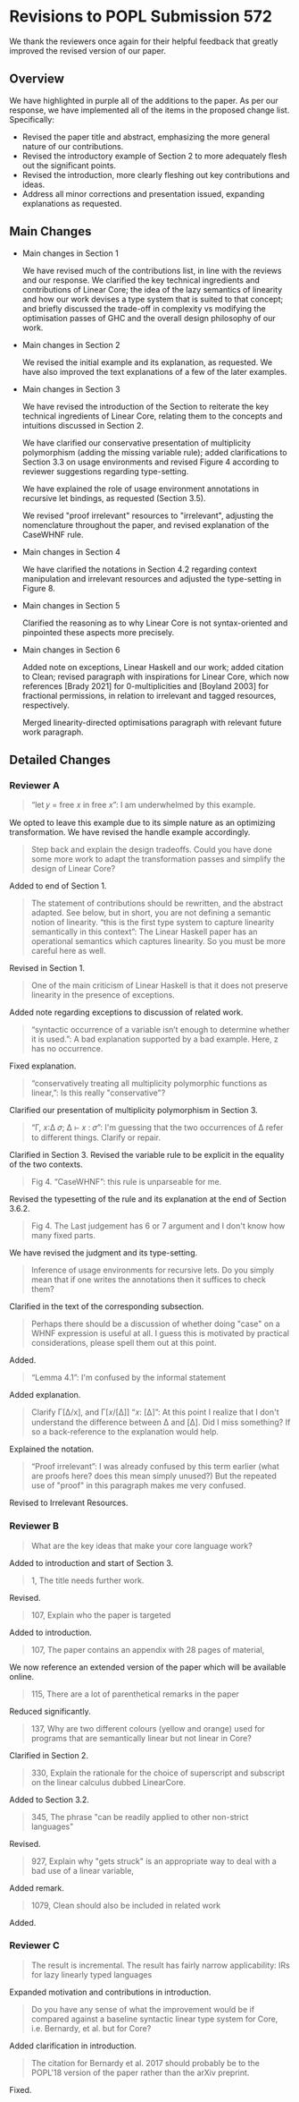 # Revisions to POPL Submission 572



We thank the reviewers once again for their helpful feedback that
greatly improved the revised version of our paper.

## Overview

We have highlighted in purple all of the additions to the paper.
As per our response, we have implemented all of the items in the proposed change list.
Specifically:
 - Revised the paper title and abstract,
   emphasizing the more general nature of our contributions.
 - Revised the introductory example of Section 2 to more adequately flesh
   out the significant points.
 - Revised the introduction, more clearly fleshing out key contributions and ideas.
 - Address all minor corrections and presentation issued, expanding explanations
   as requested.


## Main Changes

- Main changes in Section 1

    We have revised much of the contributions list, in line with the reviews and our response.
    We clarified the key technical ingredients and contributions of Linear Core; the idea of the lazy semantics of linearity 
    and how our work devises a type system that is suited to that concept; and briefly discussed the 
    trade-off in complexity vs modifying the optimisation passes of GHC and the overall design philosophy of 
    our work.

- Main changes in Section 2

    We revised the initial example and its explanation, as requested.
    We have also improved the text explanations of a few of the later examples.


- Main changes in Section 3

    We have revised the introduction of the Section to reiterate the key technical ingredients of Linear Core,
relating them to the concepts and intuitions discussed in Section 2.

    We have clarified our conservative presentation of multiplicity polymorphism (adding the missing variable rule); added clarifications to Section 3.3 on usage environments and revised Figure 4 according to reviewer suggestions regarding type-setting.

    We have explained the role of usage environment annotations in recursive let bindings, as requested (Section 3.5).

    We revised "proof irrelevant" resources to "irrelevant", adjusting the nomenclature throughout the paper, and revised explanation of the CaseWHNF rule.

- Main changes in Section 4

    We have clarified the notations in Section 4.2 regarding context manipulation and irrelevant resources and
adjusted the type-setting in Figure 8.

- Main changes in Section 5

    Clarified the reasoning as to why Linear Core is not syntax-oriented and pinpointed these aspects more precisely.
 
- Main changes in Section 6

    Added note on exceptions, Linear Haskell and our work; added citation to Clean; revised paragraph with inspirations for Linear Core, which now references [Brady 2021] for 0-multiplicities and [Boyland 2003] for fractional permissions, in relation to irrelevant and tagged resources, respectively.

    Merged linearity-directed optimisations paragraph with relevant future work paragraph.

## Detailed Changes

### Reviewer A

> “let 𝑦 = free 𝑥 in free 𝑥”: I am underwhelmed by this example.

We opted to leave this example due to its simple nature as an optimizing transformation. We have revised the handle example
accordingly.

> Step back and explain the design tradeoffs. Could you have done some more work to adapt the transformation passes and simplify the design of Linear Core?

Added to end of Section 1.

> The statement of contributions should be rewritten, and the abstract adapted. See below, but in short, you are not defining a semantic notion of linearity.
> “this is the first type system to capture linearity semantically in this context”: The Linear Haskell paper has an operational semantics which captures linearity. So you must be more careful here as well.

Revised in Section 1.

> One of the main criticism of Linear Haskell is that it does not preserve linearity in the presence of exceptions.

Added note regarding exceptions to discussion of related work.

> “syntactic occurrence of a variable isn’t enough to determine whether it is used.”: A bad explanation supported by a bad example. Here, z has no occurrence.

Fixed explanation.

> “conservatively treating all multiplicity polymorphic functions as linear,”: Is this really "conservative"?

Clarified our presentation of multiplicity polymorphism in Section 3.

> “Γ, 𝑥:Δ 𝜎; Δ ⊢ 𝑥 : 𝜎”: I'm guessing that the two occurrences of Δ refer to different things. Clarify or repair.

Clarified in Section 3. Revised the variable rule to be explicit in the equality of the two contexts.

> Fig 4. “CaseWHNF”: this rule is unparseable for me.

Revised the typesetting of the rule and its explanation at the end of Section 3.6.2.

> Fig 4. The Last judgement has 6 or 7 argument and I don't know how many fixed parts.

We have revised the judgment and its type-setting.

> Inference of usage environments for recursive lets. Do you simply mean that if one writes the annotations then it suffices to check them?

Clarified in the text of the corresponding subsection.

> Perhaps there should be a discussion of whether doing "case" on a WHNF expression is useful at all. I guess this is motivated by practical considerations, please spell them out at this point.

Added.

> “Lemma 4.1”: I'm confused by the informal statement

Added explanation.

> Clarify Γ[Δ/x], and Γ[𝑥/[Δ]] “𝑥: [Δ]”: At this point I realize that I don't understand the difference between Δ and [Δ]. Did I miss something? If so a back-reference to the explanation would help.

Explained the notation.

> “Proof irrelevant”: I was already confused by this term earlier (what are proofs here? does this mean simply unused?) But the repeated use of "proof" in this paragraph makes me very confused.

Revised to Irrelevant Resources.

### Reviewer B

> What are the key ideas that make your core language work?

Added to introduction and start of Section 3.

> 1, The title needs further work.

Revised.

> 107, Explain who the paper is targeted 

Added to introduction.

> 107, The paper contains an appendix with 28 pages of material,

We now reference an extended version of the paper which will be available online.

> 115, There are a lot of parenthetical remarks in the paper

Reduced significantly.

> 137, Why are two different colours (yellow and orange) used for programs that are semantically linear but not linear in Core?

Clarified in Section 2.

> 330, Explain the rationale for the choice of superscript and subscript on the linear calculus dubbed LinearCore.

Added to Section 3.2.

> 345, The phrase "can be readily applied to other non-strict languages" 

Revised.

> 927, Explain why "gets struck" is an appropriate way to deal with a bad use of a linear variable, 

Added remark.

> 1079, Clean should also be included in related work

Added.

### Reviewer C

> The result is incremental.
> The result has fairly narrow applicability: IRs for lazy linearly typed languages

Expanded motivation and contributions in introduction.

> Do you have any sense of what the improvement would be if compared against a baseline syntactic linear type system for Core, i.e. Bernardy, et al. but for Core?

Added clarification in introduction.

> The citation for Bernardy et al. 2017 should probably be to the POPL'18 version of the paper rather than the arXiv preprint.

Fixed.